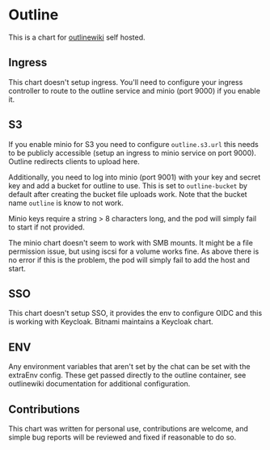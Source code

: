 # Outline

This is a chart for [outlinewiki](https://github.com/chsasank/outline-wiki-docker-compose) self hosted.

## Ingress

This chart doesn't setup ingress. You'll need to configure your ingress controller to route to the outline service and minio (port 9000) if you enable it.

## S3

If you enable minio for S3 you need to configure `outline.s3.url` this needs to be publicly accessible (setup an ingress to minio service on port 9000). Outline redirects clients to upload here.

Additionally, you need to log into minio (port 9001) with your key and secret key and add a bucket for outline to use. This is set to `outline-bucket` by default after creating the bucket file uploads work. Note that the bucket name `outline` is know to not work.

Minio keys require a string > 8 characters long, and the pod will simply fail to start if not provided.

The minio chart doesn't seem to work with SMB mounts. It might be a file permission issue, but using iscsi for a volume works fine. As above there is no error if this is the problem, the pod will simply fail to add the host and start.

## SSO

This chart doesn't setup SSO, it provides the env to configure OIDC and this is working with Keycloak. Bitnami maintains a Keycloak chart.

## ENV

Any environment variables that aren't set by the chat can be set with the extraEnv config. These get passed directly to the outline container, see outlinewiki documentation for additional configuration.

## Contributions

This chart was written for personal use, contributions are welcome, and simple bug reports will be reviewed and fixed if reasonable to do so.

